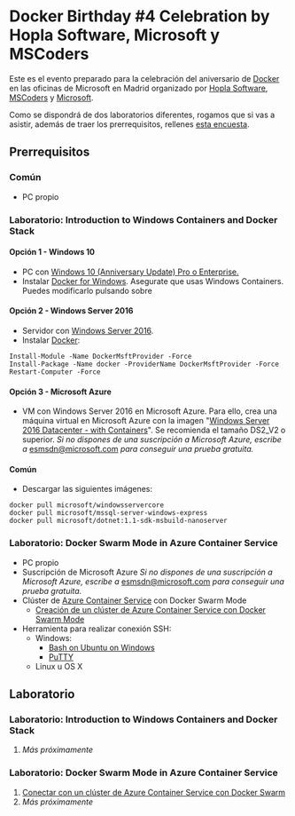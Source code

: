 Docker Birthday \#4 Celebration by Hopla Software, Microsoft y MSCoders
=======================================================================

Este es el evento preparado para la celebración del aniversario de [Docker](https://www.docker.com/) en las oficinas de Microsoft en Madrid organizado por [Hopla Software](http://www.hoplasoftware.com/), [MSCoders](https://www.meetup.com/es-ES/MSCoders/) y [Microsoft](https://www.microsoft.com/).

Como se dispondrá de dos laboratorios diferentes, rogamos que si vas a asistir, además de traer los prerrequisitos, rellenes [esta encuesta](https://forms.office.com/Pages/ResponsePage.aspx?id=v4j5cvGGr0GRqy180BHbRzWOJwlnGvpPj7zhSGoOd55UMVdXN042SVhWRURYSUU1TUw3QUw0Tzc5Ty4u).

Prerrequisitos
--------------
### Común
-   PC propio

### Laboratorio: Introduction to Windows Containers and Docker Stack
#### Opción 1 - Windows 10
-   PC con [Windows 10 (Anniversary Update) Pro o Enterprise.](https://docs.microsoft.com/en-us/virtualization/windowscontainers/quick-start/quick-start-windows-10)
-   Instalar [Docker for Windows](https://docs.docker.com/docker-for-windows/). Asegurate que usas Windows Containers. Puedes modificarlo pulsando sobre

#### Opción 2 - Windows Server 2016
-   Servidor con [Windows Server 2016](https://www.microsoft.com/en-us/cloud-platform/windows-server).
-   Instalar [Docker](https://docs.microsoft.com/en-us/virtualization/windowscontainers/quick-start/quick-start-windows-server):

```
Install-Module -Name DockerMsftProvider -Force
Install-Package -Name docker -ProviderName DockerMsftProvider -Force
Restart-Computer -Force
```

#### Opción 3 - Microsoft Azure
-   VM con Windows Server 2016 en Microsoft Azure. Para ello, crea una máquina virtual en Microsoft Azure con la imagen "[Windows Server 2016 Datacenter - with Containers](https://azure.microsoft.com/en-us/marketplace/partners/microsoft/windowsserver2016datacenterwithcontainers/)". Se recomienda el tamaño DS2_V2 o superior.
*Si no dispones de una suscripción a Microsoft Azure, escribe a* [esmsdn@microsoft.com](mailto:esmsdn@microsoft.com?subject=Microsoft%20Azure%20for%20Docker%20Birthday) *para conseguir una prueba gratuita.*

#### Común
-   Descargar las siguientes imágenes:

```
docker pull microsoft/windowsservercore
docker pull microsoft/mssql-server-windows-express
docker pull microsoft/dotnet:1.1-sdk-msbuild-nanoserver
``` 

### Laboratorio: Docker Swarm Mode in Azure Container Service
-   PC propio
-   Suscripción de Microsoft Azure
*Si no dispones de una suscripción a Microsoft Azure, escribe a* [esmsdn@microsoft.com](mailto:esmsdn@microsoft.com?subject=Microsoft%20Azure%20for%20Docker%20Birthday) *para conseguir una prueba gratuita.*
-   Clúster de [Azure Container Service](https://azure.microsoft.com/en-us/services/container-service/) con Docker Swarm Mode
    -   [Creación de un clúster de Azure Container Service con Docker Swarm Mode](https://github.com/esmsdn/Workshops/blob/master/DockerBirthday/Azure%20Container%20Service%20con%20Docker%20Swarm%20Mode.md)
-   Herramienta para realizar conexión SSH:
    -   Windows:
        -   [Bash on Ubuntu on Windows](https://msdn.microsoft.com/en-us/commandline/wsl/about)
        -   [PuTTY](http://www.putty.org/)
    -   Linux u OS X

Laboratorio
-----------
### Laboratorio: Introduction to Windows Containers and Docker Stack
1.  *Más próximamente*
### Laboratorio: Docker Swarm Mode in Azure Container Service
1.  [Conectar con un clúster de Azure Container Service con Docker Swarm](https://github.com/esmsdn/Workshops/blob/master/DockerBirthday/Conectar%20con%20Azure%20Container%20Service%20-%20Docker%20Swarm.md)
2.  *Más próximamente*
